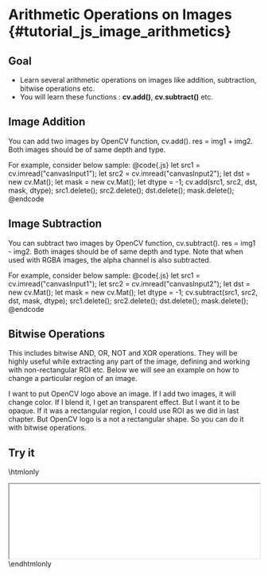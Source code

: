 Arithmetic Operations on Images {#tutorial_js_image_arithmetics}
===============================

Goal
----

-   Learn several arithmetic operations on images like addition, subtraction, bitwise operations
    etc.
-   You will learn these functions : **cv.add()**, **cv.subtract()**  etc.

Image Addition
--------------

You can add two images by OpenCV function, cv.add(). res = img1 + img2. Both images should be of same depth and type.

For example, consider below sample:
@code{.js}
let src1 = cv.imread("canvasInput1");
let src2 = cv.imread("canvasInput2");
let dst = new cv.Mat();
let mask = new cv.Mat();
let dtype = -1;
cv.add(src1, src2, dst, mask, dtype);
src1.delete(); src2.delete(); dst.delete(); mask.delete();
@endcode

Image Subtraction
--------------

You can subtract two images by OpenCV function, cv.subtract(). res = img1 - img2. Both images should be of same depth and type. Note that when used with RGBA images, the alpha channel is also subtracted.

For example, consider below sample:
@code{.js}
let src1 = cv.imread("canvasInput1");
let src2 = cv.imread("canvasInput2");
let dst = new cv.Mat();
let mask = new cv.Mat();
let dtype = -1;
cv.subtract(src1, src2, dst, mask, dtype);
src1.delete(); src2.delete(); dst.delete(); mask.delete();
@endcode

Bitwise Operations
------------------

This includes bitwise AND, OR, NOT and XOR operations. They will be highly useful while extracting
any part of the image, defining and working with non-rectangular
ROI etc. Below we will see an example on how to change a particular region of an image.

I want to put OpenCV logo above an image. If I add two images, it will change color. If I blend it,
I get an transparent effect. But I want it to be opaque. If it was a rectangular region, I could use
ROI as we did in last chapter. But OpenCV logo is a not a rectangular shape. So you can do it with
bitwise operations.

Try it
------

\htmlonly
<iframe src="../../js_image_arithmetics_bitwise.html" width="100%"
        onload="this.style.height=this.contentDocument.body.scrollHeight +'px';">
</iframe>
\endhtmlonly
